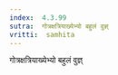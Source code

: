 ```yaml
---
index:  4.3.99
sutra:  गोत्रक्षत्रियाख्येभ्यो बहुलं वुज्ञ्
vritti:  samhita 
---
```


गोत्रक्षत्रियाख्येभ्यो बहुलं वुज्ञ्


